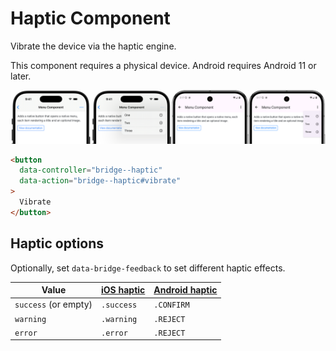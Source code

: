 # Haptic Component

Vibrate the device via the haptic engine.

This component requires a physical device. Android requires Android 11 or later.

![Menu Component examples](/resources/screenshots/menu.png)

```html
<button
  data-controller="bridge--haptic"
  data-action="bridge--haptic#vibrate"
>
  Vibrate
</button>
```

## Haptic options

Optionally, set `data-bridge-feedback` to set different haptic effects.

|Value|[iOS haptic](https://developer.apple.com/documentation/uikit/uinotificationfeedbackgenerator)|[Android haptic](https://developer.android.com/reference/kotlin/android/view/HapticFeedbackConstants)|
|---|---|---|
|`success` (or empty)|`.success`|`.CONFIRM`|
|`warning`|`.warning`|`.REJECT`|
|`error`|`.error`|`.REJECT`|
